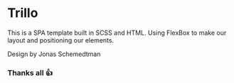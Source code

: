 # Trillo

This is a SPA template built in SCSS and HTML. Using FlexBox to make our layout and positioning our elements.

Design by Jonas Schemedtman

### Thanks all 👍
